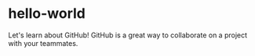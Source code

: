 # hello-world
Let's learn about GitHub!
GitHub is a great way to collaborate on a project with your teammates.
